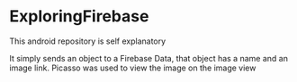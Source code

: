 # ExploringFirebase
This android repository is self explanatory

It simply sends an object to a Firebase Data, that object has a name and an image link.
Picasso was used to view the image on the image view
